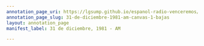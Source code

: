 ```yaml
---
annotation_page_uri: https://lgsump.github.io/espanol-radio-venceremos/annotations/31-de-diciembre-1981-am-canvas-1-bajas.json
annotation_page_slug: 31-de-diciembre-1981-am-canvas-1-bajas
layout: annotation_page
manifest_label: 31 de diciembre, 1981 - AM

---
```

